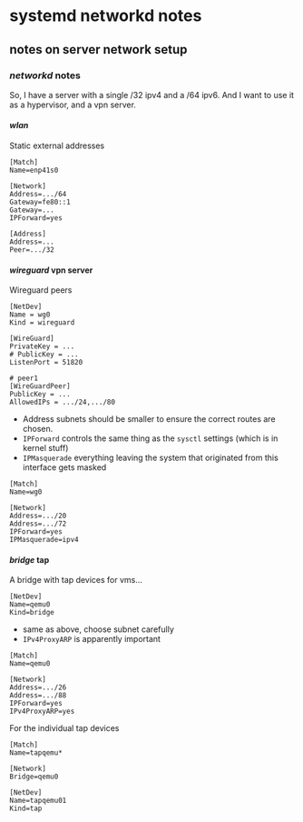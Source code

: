 # systemd networkd notes

## notes on server network setup

### _networkd_ notes

So, I have a server with a single /32 ipv4 and a /64 ipv6.
And I want to use it as a hypervisor, and a vpn server.

#### _wlan_

Static external addresses

```
[Match]
Name=enp41s0

[Network]
Address=.../64
Gateway=fe80::1
Gateway=...
IPForward=yes

[Address]
Address=...
Peer=.../32
```

#### _wireguard_ vpn server

Wireguard peers

```
[NetDev]
Name = wg0
Kind = wireguard

[WireGuard]
PrivateKey = ...
# PublicKey = ...
ListenPort = 51820

# peer1
[WireGuardPeer]
PublicKey = ...
AllowedIPs = .../24,.../80
```

- Address subnets should be smaller to ensure the correct routes are chosen.
- `IPForward` controls the same thing as the `sysctl` settings (which is in kernel stuff)
- `IPMasquerade` everything leaving the system that originated from this interface gets masked

```
[Match]
Name=wg0

[Network]
Address=.../20
Address=.../72
IPForward=yes
IPMasquerade=ipv4
```

#### _bridge_ tap

A bridge with tap devices for vms...

```
[NetDev]
Name=qemu0
Kind=bridge
```

- same as above, choose subnet carefully
- `IPv4ProxyARP` is apparently important

```
[Match]
Name=qemu0

[Network]
Address=.../26
Address=.../88
IPForward=yes
IPv4ProxyARP=yes
```

For the individual tap devices

```
[Match]
Name=tapqemu*

[Network]
Bridge=qemu0
```

```
[NetDev]
Name=tapqemu01
Kind=tap
```
